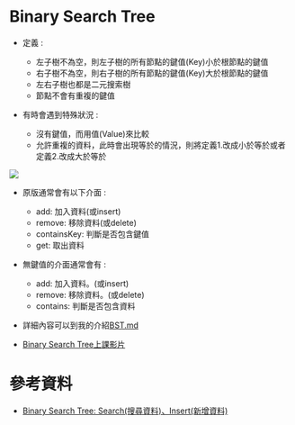 # Binary Search Tree
 * 定義 : 
   * 左子樹不為空，則左子樹的所有節點的鍵值(Key)小於根節點的鍵值
   * 右子樹不為空，則右子樹的所有節點的鍵值(Key)大於根節點的鍵值
   * 左右子樹也都是二元搜索樹
   * 節點不會有重複的鍵值
 
 * 有時會遇到特殊狀況 : 
   * 沒有鍵值，而用值(Value)來比較
   * 允許重複的資料，此時會出現等於的情況，則將定義1.改成小於等於或者定義2.改成大於等於
   
  <img src="https://pic.pimg.tw/emn178/1357012343-3927431965.png"> 
  
 * 原版通常會有以下介面 : 
   * add: 加入資料(或insert)
   * remove: 移除資料(或delete)
   * containsKey: 判斷是否包含鍵值
   * get: 取出資料
 
 * 無鍵值的介面通常會有 : 
   * add: 加入資料。(或insert)
   * remove: 移除資料。(或delete)
   * contains: 判斷是否包含資料

* 詳細內容可以到我的介紹[BST.md](https://github.com/eter0000/learningnotes/blob/master/HW3/Binary%20Search%20Tree%20%E6%96%B0%E5%A2%9E%E3%80%81%E5%88%AA%E9%99%A4%E3%80%81%E6%9F%A5%E8%A9%A2%E3%80%81%E4%BF%AE%E6%94%B9%E5%8A%9F%E8%83%BD%E8%AA%AA%E6%98%8E.md)
* [Binary Search Tree上課影片](https://youtu.be/7vw2iIdqHlM)
# 參考資料
  * [Binary Search Tree: Search(搜尋資料)、Insert(新增資料)](http://alrightchiu.github.io/SecondRound/binary-search-tree-searchsou-xun-zi-liao-insertxin-zeng-zi-liao.html)
